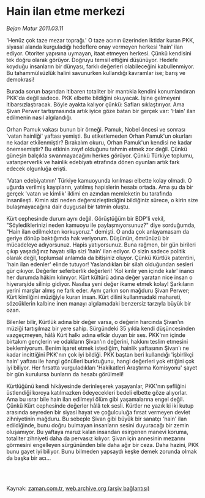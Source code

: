 # Hain ilan etme merkezi

*Bejan Matur 2011.03.11*

<td class="columnist-detail">
<p>'Henüz çok taze mezar toprağı.' O taze acının üzerinden iktidar kuran PKK, siyasal alanda kurguladığı hedeflere onay vermeyen herkesi 'hain' ilan ediyor. Otoriter yapısına uymayan, itaat etmeyen herkesi. Çünkü kendisini tek doğru olarak görüyor. Doğruyu temsil ettiğini düşünüyor. Hedefe koyduğu insanların bir dünyası, farklı değerleri olabileceğini kabullenmiyor. Bu tahammülsüzlük halini savunurken kullandığı kavramlar ise; barış ve demokrasi!</p>
<p>
<div id="haberMetinDiv">
<p>Burada sorun başından itibaren totaliter bir mantıkla kendini konumlandıran PKK'da değil sadece. PKK elbette bildiğini okuyacak. İşine gelmeyeni itibarsızlaştıracak. Böyle ayakta kalıyor çünkü: Safları sıklaştırıyor. Ama Şivan Perwer tartışmasında artık iyice göze batan bir gerçek var: 'Hain' ilan edilmenin nasıl algılandığı.
<p>Orhan Pamuk vakası bunun bir örneği. Pamuk, Nobel öncesi ve sonrası 'vatan hainliği' yaftası yemişti. Bu etiketlemeden Orhan Pamuk'un okurları ne kadar etkilenmiştir? Bırakalım okuru, Orhan Pamuk'un kendisi ne kadar önemsemiştir? Bu etkinin zayıf olduğunu tahmin etmek zor değil. Çünkü güneşin balçıkla sıvanmayacağını herkes görüyor. Çünkü Türkiye toplumu, vatanperverlik ve hainlik edebiyatı etrafında dönen oyunları artık fark edecek olgunluğa erişti.
<p>'Vatan edebiyatının' Türkiye kamuoyunda kırılması elbette kolay olmadı. O uğurda verilmiş kayıpların, yatılmış hapislerin hesabı ortada. Ama şu da bir gerçek 'vatan ve kimlik' iklimi en azından memleketin bu tarafında insanileşti. Kimin sizi neden değersizleştirdiğini bildiğiniz sürece, o kirin size bulaşmayacağına dair duygusal bir tatmin oluştu.
<p>Kürt cephesinde durum aynı değil. Görüştüğüm bir BDP'li vekil, "Söylediklerinizi neden kamuoyu ile paylaşmıyorsunuz?" diye sorduğumda, "Hain ilan edilmekten korkuyoruz." demişti. O anda çok anlayamasam da geriye dönüp baktığımda hak veriyorum. Düşünün, ömrünüzü bir mücadeleye adıyorsunuz. Hapis yatıyorsunuz. Buna rağmen, bir gün birileri çıkıp yaşadığınız hayatı silip sizi 'hain' ilan ediyor. O sizin sadece politik olarak değil, toplumsal anlamda da bitişiniz oluyor. Çünkü Kürtlük patentini, 'hain ilan edenler' elinde tutuyor! Yaslandıkları bir silah olduğundan sesleri gür çıkıyor. Değerler seferberlik değerleri! 'Kol kırılır yen içinde kalır' inancı her durumda hâkim kılınıyor. Kürt kültürü adına değer yaratan nice insan o hiyerarşide silinip gidiyor. Nasılsa yeni değer ikame etmek kolay! Şarkıların yerini marşlar almış ne fark eder. Aynı çarkın son mağduru Şivan Perwer; Kürt kimliğini müziğiyle kuran insan. Kürt dilini kullanmadaki mahareti, sözcüklerin kalbine inen manayı algılamadaki benzersiz tarzıyla büyük bir ozan.
<p>Bilenler bilir, Kürtlük adına bir değer varsa, o değerin harcında Şivan'ın müziği tartışılmaz bir yere sahip. Sürgündeki 35 yılda kendi düşüncesinden vazgeçmeyen, hâlâ Kürt halkı adına efkâr duyan bir ses. PKK'nın içinde birtakım gençlerin ve odakların Şivan'ın değerini, hakkını teslim etmesini beklemiyorum. Benim işaret etmek istediğim, hainlik yaftasının Şivan'ı ne kadar incittiğini PKK'nın çok iyi bildiği. PKK baştan beri kullandığı 'işbirlikçi hain' yaftası ile hangi gönülleri burktuğunu, hangi değerleri yok ettiğini çok iyi biliyor. Her fırsatta vurguladıkları 'Hakikatleri Araştırma Komisyonu' şayet bir gün kurulursa bunların da hesabı görülmeli!
<p>Kürtlüğünü kendi hikâyesinde derinleşerek yaşayanlar, PKK'nın şefliğini üstlendiği koroya katılmazken ödeyecekleri bedeli elbette göze alıyorlar. Ama bu ısrar bile hain ilan edilmeyi ölüm gibi yaşamalarına engel değil. Çünkü Kürt cephesinde değerler hâlâ tek sesli. Kürtler ne yazık ki iki kutup arasında seyreden bir siyasi hayat ve çoğulculuğa fırsat vermeyen devlet zihniyetinin mağduru. Bu sebeple Şivan gibi büyük bir sanatçı 'hain' ilan edildiğinde, bunu doğru bulmayan insanların sesini duyuracağı bir zemin oluşamıyor. Bu yaftaya maruz kalan insandan esirgenen manevi koruma, totaliter zihniyeti daha da pervasız kılıyor. Şivan için annesinin mezarını görmesini engelleyen sürgününden bile daha ağır bir ceza. Daha hazini, PKK bunu gayet iyi biliyor. Bunu bilmeden yapsaydı keşke demek zorunda olmak da başka bir acı... </p></p></p></p></p></p></div>
</p>


<p><br>
		 </br></p></td>

Kaynak: [zaman.com.tr](http://zaman.com.tr/yazar.do?yazino=1105619), [web.archive.org (arşiv bağlantısı)](http://web.archive.org/web/20110315193807/http://www.zaman.com.tr:80/yazar.do?yazino=1105619)
